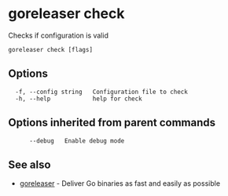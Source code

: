 # goreleaser check

Checks if configuration is valid

```
goreleaser check [flags]
```

## Options

```
  -f, --config string   Configuration file to check
  -h, --help            help for check
```

## Options inherited from parent commands

```
      --debug   Enable debug mode
```

## See also

* [goreleaser](/cmd/goreleaser)	 - Deliver Go binaries as fast and easily as possible

